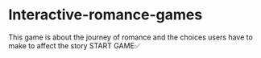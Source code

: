 # Interactive-romance-games
This game is about the journey of romance and the choices users have to make to affect the story 
  START GAME✅
